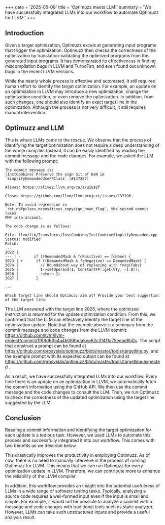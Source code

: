 +++
date = '2025-05-08'
title = 'Optimuzz meets LLM!'
summary = 'We have successfully integrated LLMs into our workflow to automate Optimuzz for LLVM.'
+++

## Introduction

Given a target optimization, Optimuzz excels at generating input programs that trigger the optimization.
Optimuzz then checks the correctness of the optimization by translation-validating the optimized programs from the generated input programs.
It has demonstrated its effectiveness in finding miscompilation bugs in LLVM and TurboFan, and even found out unknown bugs in the recent LLVM versions.

While the nearly whole process is effective and automated, it still requires human effort to identify the target optimization.
For example, an update on an optimization in LLVM may introduce a new optimization, change the optimization condition, or even remove the optimization.
In addition, from such changes, one should also identify an exact target line in the optimization.
Although the process is not very difficult, it still requires manual intervention.

## Optimuzz and LLM

This is where LLMs come to the rescue.
We observe that the process of identifying the target optimization does not require a deep understanding of the whole compiler.
Instead, it can be easily identified by reading the commit message and the code changes.
For example, we asked the LLM with the following prompt:

```
The commit message is:
[InstCombine] Preserve the sign bit of NaN in `SimplifyDemandedUseFPClass` (#137287)

Alive2: https://alive2.llvm.org/ce/z/uiUzEf

Closes https://github.com/llvm/llvm-project/issues/137196.

Note: To avoid regression in
`ret_nofpclass_nopositives_copysign_nnan_flag`, the second commit takes
FMF into account.

The code change is as follows:

File: llvm/lib/Transforms/InstCombine/InstCombineSimplifyDemanded.cpp
Status: modified
Patch:
...
2022 |
--- | -      if ((DemandedMask & fcPositive) == fcNone) {
2023 | +      if ((DemandedMask & fcNegative) == DemandedMask) {
2024 |          // Roundabout way of replacing with fneg(fabs)
2025 |          I->setOperand(1, ConstantFP::get(VTy, -1.0));
2026 |          return I;
2027 |        }

...

Which target line should Optimuzz aim at? Provide your best suggestion of the target line.
```

The LLM answered with the target line 2026, where the optimized instruction is returned for the update optimization condition.
From this, we confirmed that the LLM can effectively identify the target line of the optimization update.
Note that the example above is a summary from the commit message and code changes from the LLVM commit: https://github.com/llvm/llvm-project/commit/1f69d6354a4b088bda5ee62c31411a75eead8b0c.
The script that construct a prompt can be found at https://github.com/prosyslab/optimuzz/blob/master/tools/targetline.py, and
the example prompt with its expected output can be found at https://github.com/prosyslab/optimuzz/blob/master/tools/targetline.expected .

As a result, we have successfully integrated LLMs into our workflow.
Every time there is an update on an optimization in LLVM, we automatically fetch the commit information using the GitHub API.
We then use the commit message and the code changes to consult the LLM.
Then, we run Optimuzz to check the correctness of the updated optimization using the target line suggested by the LLM.

## Conclusion

Reading a commit information and identifying the target optimization for each update is a tedious task.
However, we used LLMs to automate this process and successfully integrated it into our workflow.
This comes with two benefits as we describe below.

This drastically improves the productivity in employing Optimuzz.
As of now, there is no need to manually intervene in the process of running Optimuzz for LLVM.
This means that we can run Optimuzz for every optimization update in LLVM.
Therefore, we can contribute more to enhance the reliability of the LLVM compiler.

In addition, this workflow provides an insight into the potential usefulness of LLMs in a wide range of software testing tasks.
Typically, analyzing a source code requires a well-formed input even if the input is small and simple.
For example, it would not be possible to analyze a commit with a message and code changes with
traditional tools such as static analyzer.
However, LLMs can take such unstructured inputs and provide a useful analysis result.
